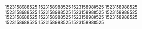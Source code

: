1523158988525
1523158988525
1523158988525
1523158988525
1523158988525
1523158988525
1523158988525
1523158988525
1523158988525
1523158988525
1523158988525
1523158988525
1523158988525
1523158988525
1523158988525